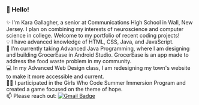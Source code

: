 ### :wave: Hello!

<!--
**KaraGallagher/KaraGallagher** is a ✨ _special_ ✨ repository because its `README.md` (this file) appears on your GitHub profile.

Here are some ideas to get you started:

- 🔭 I’m currently working on ...
- 🌱 I’m currently learning ...
- 👯 I’m looking to collaborate on ...
- 🤔 I’m looking for help with ...
- 💬 Ask me about ...
- 📫 How to reach me: ...
- 😄 Pronouns: ...
- ⚡ Fun fact: ...
-->

:sparkles: I'm Kara Gallagher, a senior at Communications High School in Wall, New Jersey. I plan on combining my interests of neuroscience and computer science in college. Welcome to my portfolio of recent coding projects! <br/>
:bulb: I have advanced knowledge of HTML, CSS, Java, and JavaScript. <br/>
:iphone: I'm currently taking Advanced Java Programming, where I am designing and building GrocerEase in Android Studio. GrocerEase is an app made to address the food waste problem in my community. <br/>
:computer: In my Advanced Web Design class, I am redesigning my town's website to make it more accessible and current. <br/>
:woman_technologist: I participated in the Girls Who Code Summer Immersion Program and created a game focused on the theme of hope. <br/>
:mailbox: Please reach out: [![Gmail Badge](https://img.shields.io/badge/-kara886622@gmail.com-c14438?style=flat-square&logo=Gmail&logoColor=white&link=mailto:kara886622@gmail.com)](mailto:kara886622@gmail.com)
